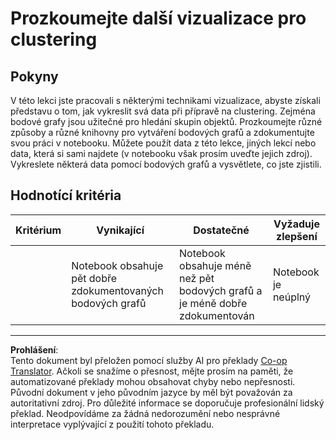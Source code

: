 <!--
CO_OP_TRANSLATOR_METADATA:
{
  "original_hash": "589fa015a5e7d9e67bd629f7d47b53de",
  "translation_date": "2025-09-05T00:03:49+00:00",
  "source_file": "5-Clustering/1-Visualize/assignment.md",
  "language_code": "cs"
}
-->
# Prozkoumejte další vizualizace pro clustering

## Pokyny

V této lekci jste pracovali s některými technikami vizualizace, abyste získali představu o tom, jak vykreslit svá data při přípravě na clustering. Zejména bodové grafy jsou užitečné pro hledání skupin objektů. Prozkoumejte různé způsoby a různé knihovny pro vytváření bodových grafů a zdokumentujte svou práci v notebooku. Můžete použít data z této lekce, jiných lekcí nebo data, která si sami najdete (v notebooku však prosím uveďte jejich zdroj). Vykreslete některá data pomocí bodových grafů a vysvětlete, co jste zjistili.

## Hodnotící kritéria

| Kritérium | Vynikající                                                    | Dostatečné                                                                              | Vyžaduje zlepšení                   |
| --------- | ------------------------------------------------------------- | --------------------------------------------------------------------------------------- | ----------------------------------- |
|           | Notebook obsahuje pět dobře zdokumentovaných bodových grafů   | Notebook obsahuje méně než pět bodových grafů a je méně dobře zdokumentován             | Notebook je neúplný                 |

---

**Prohlášení**:  
Tento dokument byl přeložen pomocí služby AI pro překlady [Co-op Translator](https://github.com/Azure/co-op-translator). Ačkoli se snažíme o přesnost, mějte prosím na paměti, že automatizované překlady mohou obsahovat chyby nebo nepřesnosti. Původní dokument v jeho původním jazyce by měl být považován za autoritativní zdroj. Pro důležité informace se doporučuje profesionální lidský překlad. Neodpovídáme za žádná nedorozumění nebo nesprávné interpretace vyplývající z použití tohoto překladu.